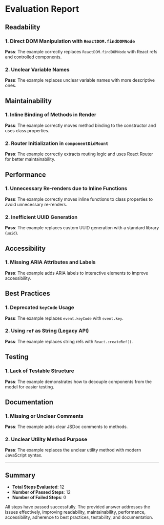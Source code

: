# Evaluation Report

## Readability

### 1. Direct DOM Manipulation with `ReactDOM.findDOMNode`
**Pass**: The example correctly replaces `ReactDOM.findDOMNode` with React refs and controlled components.

### 2. Unclear Variable Names
**Pass**: The example replaces unclear variable names with more descriptive ones.

## Maintainability

### 1. Inline Binding of Methods in Render
**Pass**: The example correctly moves method binding to the constructor and uses class properties.

### 2. Router Initialization in `componentDidMount`
**Pass**: The example correctly extracts routing logic and uses React Router for better maintainability.

## Performance

### 1. Unnecessary Re-renders due to Inline Functions
**Pass**: The example correctly moves inline functions to class properties to avoid unnecessary re-renders.

### 2. Inefficient UUID Generation
**Pass**: The example replaces custom UUID generation with a standard library (`uuid`).

## Accessibility

### 1. Missing ARIA Attributes and Labels
**Pass**: The example adds ARIA labels to interactive elements to improve accessibility.

## Best Practices

### 1. Deprecated `keyCode` Usage
**Pass**: The example replaces `event.keyCode` with `event.key`.

### 2. Using `ref` as String (Legacy API)
**Pass**: The example replaces string refs with `React.createRef()`.

## Testing

### 1. Lack of Testable Structure
**Pass**: The example demonstrates how to decouple components from the model for easier testing.

## Documentation

### 1. Missing or Unclear Comments
**Pass**: The example adds clear JSDoc comments to methods.

### 2. Unclear Utility Method Purpose
**Pass**: The example replaces the unclear utility method with modern JavaScript syntax.

---

## Summary

- **Total Steps Evaluated**: 12
- **Number of Passed Steps**: 12
- **Number of Failed Steps**: 0

All steps have passed successfully. The provided answer addresses the issues effectively, improving readability, maintainability, performance, accessibility, adherence to best practices, testability, and documentation.